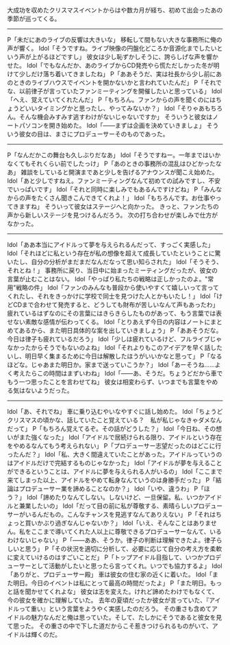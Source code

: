 大成功を収めたクリスマスイベントからはや数カ月が経ち、初めて出会ったあの季節が巡ってくる。

---

P「未だにあのライブの反響は大きいな」
移転して間もない大きな事務所に俺の声が響く。
Idol「そうですね。ライブ映像の円盤化どころか音源化までしたいという声が上がるほどですし」
彼女は少し恥ずかしそうに、誇らしげな声を響かせた。
Idol「でもなんだか、あのライブからCD発売やら慌ただしかった冬が明けて少しだけ落ち着いてきましたね」
P「ああそうだ、実は社長から少し前にあのときのライブハウスでイベントを開かないかと言われていたんだ」
P「それでな、以前律子が言っていたファンミーティングを開催したいと思っている」
Idol「へえ、覚えていてくれたんだ」
P「もちろん。ファンからの声を聞くのにはちょうどいいタイミングかと思ったし、やってみないか？」
Idol「そりゃあもちろん。そんな機会みすみす逃すわけがないじゃないですか」
そういうと彼女はノートパソコンを開き始めた。
Idol「――まずは企画を決めていきましょ」
そういう彼女の目は、まさにプロデューサーそのものであった。

---

P「なんだかこの舞台も久しぶりだなあ」
Idol「そうですねー。一年まではいかなくてもそれくらい前でしたっけ」
P「あのときの事務所の混乱はひどかったなあ」
雑談をしていると開演まであと少しを告げるアナウンスが聞こえ始めた。
Idol「あと少しですねえ。ファンミーティングなんて初めての試みですし、不安でいっぱいです」
Idol「それと同時に楽しみでもあるんですけどね」
P「みんなからの声をたくさん聞きこんできてくれよ！」
Idol「もちろんです。お仕事やってきますね」
そういって彼女はステージへと向かった。
きっと、ファンたちの声から新しいステージを見つけるんだろう。
次の打ち合わせが楽しみで仕方がなかった。

---

Idol「ああ本当にアイドルって夢を与えられるんだって、すっごく実感した」
Idol「それほどに私という存在が私の想像を超えて成長していたということに驚いたし、自分の分析がまだまだなんだなって思い知らされた」
Idol「そうそう、それとね！」
事務所に戻り、当日中に始まったミーティングだったが、彼女の言葉が止むことはない。
Idol「やっぱり私たちの戦略は正しかったのよ。"常用"戦略の件」
Idol「ファンのみんなも普段から使いやすくて嬉しいって言ってくれたし、それをきっかけに学校で同士を見つけた人とかもいたし！」
Idol「けどCDまで合わせて発売すると、どうしても財布が苦しいなんて声もあったわ」
疲れているはずなのにその言葉にはきらきらしたものがあって、もう言葉では表せない素敵な感情が伝わってくる。
Idol「とりあえず今日の内容はノートにまとめてあるから、また明日具体的な案を出していきましょう」
P「ああそうだな。今日は律子も疲れているだろう」
Idol「少しは疲れているけど、フルライブじゃなかったからそうでもないのよね」
Idol「それよりもこのアイデアを早く話したいし、明日早く集まるために今日は解散したほうがいいかなと思って」
P「なるほどな。じゃあまた明日か。家まで送っていこうか？」
Idol「あーそうね……よく考えたらこの時間はまずいわね」
Idol「――あ、そうだ。ちょうどだから車でもう一つ思ったことを言わせてね」
彼女は相変わらず、いつまでも言葉をやめる気はないようだった。

---

Idol「あ、それでね」
車に乗り込むやいなやすぐに話し始めた。
Idol「ちょうどクリスマスの頃かな、話していたこと覚えている？　私が私じゃなきゃダメなんだって」
P「もちろん覚えてるぞ。その話がどうした？」
Idol「今日ね、その想いがまた強くなった」
Idol「アイドルで居続けられる限り、アイドルという存在をやめるなんてもう考えられない」
P「プロデューサー志望だったのはどこに行ったんだ？」
Idol「私、大きく間違えていたことがあった。アイドルっていうのはアイドルだけで完結するものじゃなかった」
Idol「アイドルが夢を与えることができるということは、アイドルに夢を与えられる人がいるの」
Idol「ここまで来てしまった以上、アイドルをやめて転身なんていうのは身勝手だった」
P「結論はプロデューサー業を諦めることなのか？」
Idol「いや、違うわ」
P「ほう？」
Idol「諦めたりなんてしない。しないけど、一旦保留。私、いつかアイドルと兼業したいの」
Idol「だって目の前に私が尊敬する、素晴らしいプロデューサーがいるんだもの。こんなチャンスを見逃すなんてありえない」
P「それはちょっと買いかぶり過ぎなんじゃないか？」
Idol「いえ、そんなことはありません。私をここまで導いてくれた人以上に尊敬できるプロデューサーなんて、いるわけないじゃない」
P「――ああ、そうか。律子の判断は理解できたよ。律子らしいと思う」
P「その状況を適切に分析して、必要に応じて自分の考え方を柔軟に変えていけるのはすごいことだ」
P「トップアイドル目指して、いつかプロデューサーとして活動がしたいと思ったら言ってくれ。いつでも協力するよ」
Idol「ありがと、プロデューサー殿」
車は彼女の住む家の近くに着いた。
Idol「また明日。今日のイベントは私にとって最高の時間だったよ」
P「また明日。もっと話を聞かせてくれよな」
彼女は志を変えた。けれど諦めたわけでもなくて、今の彼女を確かに理解していた。
去年の夏頃だったか彼女が言っていた、『アイドルって重い』という言葉をようやく実感したのだろう。
その重さも含めてアイドルの魅力なんだと俺は思っていた。そして、たしかにそうであると彼女を見て思った。
その重さの中で下した道だからこそ惹きつけられるものがいて、アイドルは輝くのだ。
